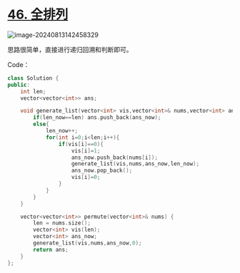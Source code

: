 # [46. 全排列](https://leetcode.cn/problems/permutations/)

![image-20240813142458329](http://henry-typora.oss-cn-beijing.aliyuncs.com/img/image-20240813142458329.png)

思路很简单，直接进行递归回溯和判断即可。

Code：

```cpp
class Solution {
public:
    int len;
    vector<vector<int>> ans;

    void generate_list(vector<int> vis,vector<int>& nums,vector<int> ans_now,int len_now){
        if(len_now==len) ans.push_back(ans_now);
        else{
            len_now++;
            for(int i=0;i<len;i++){
                if(vis[i]==0){
                    vis[i]=1;
                    ans_now.push_back(nums[i]);
                    generate_list(vis,nums,ans_now,len_now);
                    ans_now.pop_back();
                    vis[i]=0;
                }
            }
        }
    }

    vector<vector<int>> permute(vector<int>& nums) {
        len = nums.size();
        vector<int> vis(len);
        vector<int> ans_now;
        generate_list(vis,nums,ans_now,0);
        return ans;
    }
};
```

